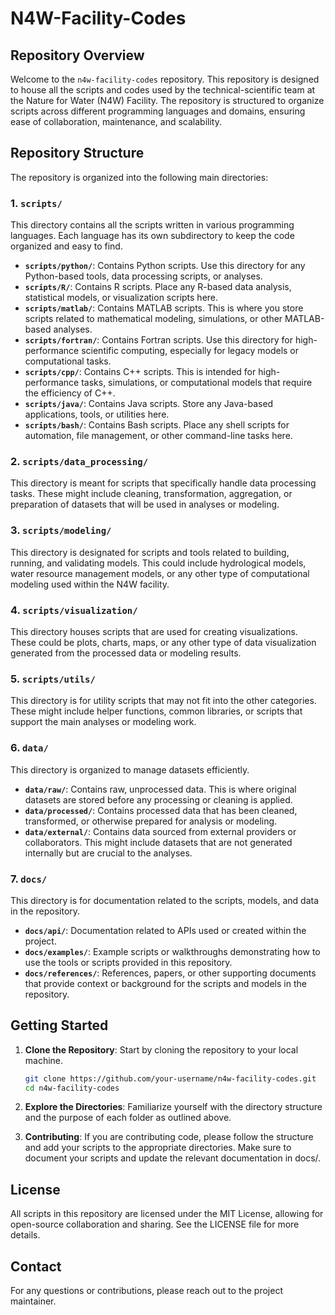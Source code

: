 # N4W-Facility-Codes

## Repository Overview

Welcome to the `n4w-facility-codes` repository. This repository is designed to house all the scripts and codes used by the technical-scientific team at the Nature for Water (N4W) Facility. 
The repository is structured to organize scripts across different programming languages and domains, ensuring ease of collaboration, maintenance, and scalability.

## Repository Structure

The repository is organized into the following main directories:

### 1. `scripts/`
This directory contains all the scripts written in various programming languages. Each language has its own subdirectory to keep the code organized and easy to find.

- **`scripts/python/`**: Contains Python scripts. Use this directory for any Python-based tools, data processing scripts, or analyses.
- **`scripts/R/`**: Contains R scripts. Place any R-based data analysis, statistical models, or visualization scripts here.
- **`scripts/matlab/`**: Contains MATLAB scripts. This is where you store scripts related to mathematical modeling, simulations, or other MATLAB-based analyses.
- **`scripts/fortran/`**: Contains Fortran scripts. Use this directory for high-performance scientific computing, especially for legacy models or computational tasks.
- **`scripts/cpp/`**: Contains C++ scripts. This is intended for high-performance tasks, simulations, or computational models that require the efficiency of C++.
- **`scripts/java/`**: Contains Java scripts. Store any Java-based applications, tools, or utilities here.
- **`scripts/bash/`**: Contains Bash scripts. Place any shell scripts for automation, file management, or other command-line tasks here.

### 2. `scripts/data_processing/`
This directory is meant for scripts that specifically handle data processing tasks. These might include cleaning, transformation, aggregation, or preparation of datasets that will be used in analyses or modeling.

### 3. `scripts/modeling/`
This directory is designated for scripts and tools related to building, running, and validating models. This could include hydrological models, water resource management models, or any other type of computational modeling used within the N4W facility.

### 4. `scripts/visualization/`
This directory houses scripts that are used for creating visualizations. These could be plots, charts, maps, or any other type of data visualization generated from the processed data or modeling results.

### 5. `scripts/utils/`
This directory is for utility scripts that may not fit into the other categories. These might include helper functions, common libraries, or scripts that support the main analyses or modeling work.

### 6. `data/`
This directory is organized to manage datasets efficiently.

- **`data/raw/`**: Contains raw, unprocessed data. This is where original datasets are stored before any processing or cleaning is applied.
- **`data/processed/`**: Contains processed data that has been cleaned, transformed, or otherwise prepared for analysis or modeling.
- **`data/external/`**: Contains data sourced from external providers or collaborators. This might include datasets that are not generated internally but are crucial to the analyses.

### 7. `docs/`
This directory is for documentation related to the scripts, models, and data in the repository.

- **`docs/api/`**: Documentation related to APIs used or created within the project.
- **`docs/examples/`**: Example scripts or walkthroughs demonstrating how to use the tools or scripts provided in this repository.
- **`docs/references/`**: References, papers, or other supporting documents that provide context or background for the scripts and models in the repository.

## Getting Started

1. **Clone the Repository**: Start by cloning the repository to your local machine.
   ```bash
   git clone https://github.com/your-username/n4w-facility-codes.git
   cd n4w-facility-codes

2. **Explore the Directories**: Familiarize yourself with the directory structure and the purpose of each folder as outlined above.

3. **Contributing**: If you are contributing code, please follow the structure and add your scripts to the appropriate directories. Make sure to document your scripts and update the relevant documentation in docs/.

## License 

All scripts in this repository are licensed under the MIT License, allowing for open-source collaboration and sharing. See the LICENSE file for more details.

## Contact

For any questions or contributions, please reach out to the project maintainer.

